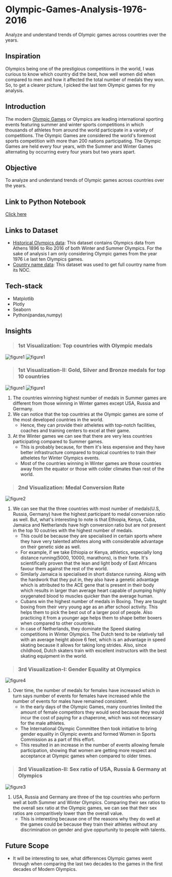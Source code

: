 # Olympic-Games-Analysis-1976-2016
Analyze and understand trends of Olympic games across countries over the years.

## Inspiration

Olympics being one of the prestigious competitions in the world, I was curious to know which country did the best, how well women did when compared to men and how it affected the total number of medals they won. So, to get a clearer picture, I picked the last tem Olympic games for my analysis.

## Introduction

The modern [Olympic Games](https://www.olympic.org) or Olympics are leading international sporting events featuring summer and winter sports competitions in which thousands of athletes from around the world participate in a variety of competitions. The Olympic Games are considered the world's foremost sports competition with more than 200 nations participating. The Olympic Games are held every four years, with the Summer and Winter Games alternating by occurring every four years but two years apart.

## Objective
To analyze and understand trends of Olympic games across countries over the years. 

## Link to Python Notebook
[Click here](http://nbviewer.jupyter.org/github/nikhilarosekuruvilla/Olympic-Games-Analysis-1976-2016/blob/master/Python%20notebook/Olympics.ipynb)

## Links to Dataset
* [Historical Olympics data](https://www.kaggle.com/heesoo37/120-years-of-olympic-history-athletes-and-results):
This dataset contains Olympics data from Athens 1896 to Rio 2016 of both Winter and Summer Olympics. For the sake of analysis I am only considering Olympic games from the year 1976 i.e last ten Olympics games.
* [Country name data](https://github.com/nikhilarosekuruvilla/Olympic-Games-Analysis-1976-2016/blob/master/country_NOC.csv):
This dataset was used to get full country name from its NOC.

## Tech-stack

* Matplotlib
* Plotly
* Seaborn
* Python(pandas,numpy)

## Insights
> ### 1st Visualization: Top countries with Olympic medals

![figure1](https://github.com/nikhilarosekuruvilla/Olympic-Games-Analysis-1976-2016/blob/master/Visualizations/Medals%20won%20per%20Country%20in%20Summer%20Olympics.png)
![figure1](https://github.com/nikhilarosekuruvilla/Olympic-Games-Analysis-1976-2016/blob/master/Visualizations/Medals%20won%20per%20Country%20in%20Winter%20Olympics.png)

> ### 1st Visualization-II: Gold, Silver and Bronze medals for top 10 countries

![figure1](https://github.com/nikhilarosekuruvilla/Olympic-Games-Analysis-1976-2016/blob/master/Visualizations/Top%20Countries%20in%20Summer%20Olympics.png)
![figure1](https://github.com/nikhilarosekuruvilla/Olympic-Games-Analysis-1976-2016/blob/master/Visualizations/Top%20Countries%20in%20Winter%20Olympics.png)
1. The countries winnning highest number of medals in Summer games are different from those winning in Winter games except USA, Russia and Germany. 
2. We can notice that the top countries at the Olympic games are some of the most developed countries in the world.   
    * Hence, they can provide their atheletes with top-notch facilities, coaches and training centers to excel at their game.
3. At the Winter games we can see that there are very less countries participating compared to Summer games.     
    * This is probably because, for them it's less expensive and they have better infrastructure compared to tropical countries to  train their atheletes for Winter Olympics events.    
    * Most of the countries winning in Winter games are those countries away from the equator or those with colder climates than rest of the world.    
    
> ###  2nd Visualization: Medal Conversion Rate 

![figure2](https://github.com/nikhilarosekuruvilla/Olympic-Games-Analysis-1976-2016/blob/master/Visualizations/Medal%20to%20Participant%20ratio%20of%20Countries.png)
1. We can see that the three countries with most number of medals(U.S, Russia, Germany) have the highest participant to medal conversion ratio as well. But, what's interesting to note is that Ethiopia, Kenya, Cuba, Jamaica and Netherlands have high conversion ratio but are not present in the top 10 coutries with the highest number of medals.
    * This could be because they are specialised in certain sports where they have very talented athletes along with considerable advantage on their genetic side as well. 
    * For example, if we take Ethiopia or Kenya, athletics, especially long distance running(5000, 10000, marathons), is their forte. It's scientifically proven that the lean and light body of East Africans favour them against the rest of the world.
    * Similarly Jamaica is specialised in short distance running. Along with the hardwork that they put in, they also have a genetic advantage which is attributed to the ACE gene that is present in their body which results in larger than average heart capable of pumping highly oxygenated blood to muscles quicker than the average human.
    * Cubans win the highest number of medals in Boxing. They are taught boxing from their very young age as an after school activity. This helps them to pick the best out of a larger pool of people. Also practicing it from a younger age helps them to shape better boxers when compared to other countries.
    * In case of Netherlands, they dominate the Speed skating competitions in Winter Olympics. The Dutch tend to be relatively tall with an average height above 6 feet, which is an advantage in speed skating because it allows for taking long strides. Also, since childhood, Dutch skaters train with excellent instructors with the best skating equipment in the world. 
    
> ### 3rd Visualization-I: Gender Equality at Olympics
![figure4](https://github.com/nikhilarosekuruvilla/Olympic-Games-Analysis-1976-2016/blob/master/Visualizations/Male%20vs%20Female%20medal%20winners%20over%20the%20years.png)
1. Over time, the number of medals for females have increased  which in turn says number of events for females have increased while the number of events for males have remained consistent.
    * In the early days of the Olympic Games, many countries limited the amount of female competitors they would send because they would incur the cost of paying for a chaperone, which was not necessary for the male athletes.
    * The International Olympic Committee then took initiative to bring gender equality in Olympic events and formed Women in Sports Commission as a part of this effort.
    * This resulted in an increase in the number of events allowing female participation, showing that women are getting more respect and acceptance at Olympic games when compared to older times. 
    
> ### 3rd Visualization-II: Sex ratio of USA, Russia & Germany at Olympics

![figure3](https://github.com/nikhilarosekuruvilla/Olympic-Games-Analysis-1976-2016/blob/master/Visualizations/Comparison%20of%20Male:Female%20Participant%20ratio%20at%20Olympics.png)
1. USA, Russia and Germany are three of the top countries who perform well at both Summer and Winter Olympics. Comparing their sex ratios to the overall sex ratio at the Olympic games, we can see that their sex ratios are comparitively lower than the overall value.
     * This is interesting because one of the reasons why they do well at the games could be because they train their athletes without any discrimination on gender and give oppurtunity to people with talents.
    
## Future Scope
* It will be interesting to see, what differences Olympic games went through when comparing the last two decades to the games in the first decades of Modern Olympics.
